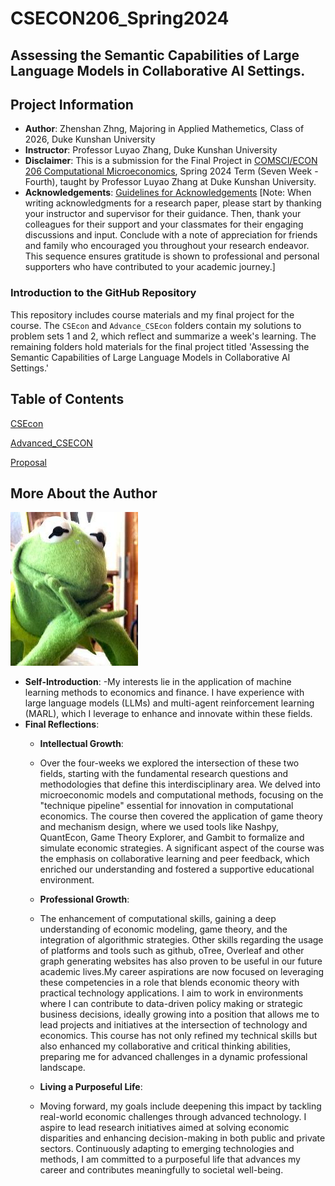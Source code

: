 # CSECON206_Spring2024

## Assessing the Semantic Capabilities of Large Language Models in Collaborative AI Settings.

## Project Information
- **Author**: Zhenshan Zhng, Majoring in Applied Mathemetics, Class of 2026, Duke Kunshan University
- **Instructor**: Professor Luyao Zhang, Duke Kunshan University
- **Disclaimer**: This is a submission for the Final Project in [COMSCI/ECON 206 Computational Microeconomics](https://ms.pubpub.org/), Spring 2024 Term (Seven Week - Fourth), taught by Professor Luyao Zhang at Duke Kunshan University.
- **Acknowledgements**: [Guidelines for Acknowledgements](https://www.scribbr.co.uk/thesis-dissertation/acknowledgements/)
  [Note: When writing acknowledgments for a research paper, please start by thanking your instructor and supervisor for their guidance. Then, thank your colleagues for their support and your classmates for their engaging discussions and input. Conclude with a note of appreciation for friends and family who encouraged you throughout your research endeavor. This sequence ensures gratitude is shown to professional and personal supporters who have contributed to your academic journey.]

### Introduction to the GitHub Repository

This repository includes course materials and my final project for the course. The `CSEcon` and `Advance_CSEcon` folders contain my solutions to problem sets 1 and 2, which reflect and summarize a week's learning. The remaining folders hold materials for the final project titled 'Assessing the Semantic Capabilities of Large Language Models in Collaborative AI Settings.'
## Table of Contents

[CSEcon](https://github.com/Rising-Stars-by-Sunshine/CSECON206_ZhenshanZhang/tree/main/CSEcon)

[Advanced_CSECON](https://github.com/Rising-Stars-by-Sunshine/CSECON206_ZhenshanZhang/tree/main/Advance_CSEcon)

[Proposal](https://github.com/Rising-Stars-by-Sunshine/CSECON206_ZhenshanZhang/tree/main/Proposal(New))

## More About the Author
![Headshot](https://github.com/Alphawarheads/CS-Econ206/blob/main/Advance_CSEcon/assets/OIP-C.jpg)
- **Self-Introduction**:
  -My interests lie in the application of machine learning methods to economics and finance. I have experience with large language models (LLMs) and multi-agent reinforcement learning (MARL), which I leverage to enhance and innovate within these fields.
- **Final Reflections**: 
  - **Intellectual Growth**:
  - Over the four-weeks we explored the intersection of these two fields, starting with the fundamental research questions and methodologies that define this interdisciplinary area. We delved into microeconomic models and computational methods, focusing on the "technique pipeline" essential for innovation in computational economics. The course then covered the application of game theory and mechanism design, where we used tools like Nashpy, QuantEcon, Game Theory Explorer, and Gambit to formalize and simulate economic strategies. A significant aspect of the course was the emphasis on collaborative learning and peer feedback, which enriched our understanding and fostered a supportive educational environment.
  
  - **Professional Growth**:
  - The enhancement of computational skills, gaining a deep understanding of economic modeling, game theory, and the integration of algorithmic strategies. Other skills regarding the usage of platforms and tools such as github, oTree, Overleaf and other graph generating websites has also proven to be useful in our future academic lives.My career aspirations are now focused on leveraging these competencies in a role that blends economic theory with practical technology applications. I aim to work in environments where I can contribute to data-driven policy making or strategic business decisions, ideally growing into a position that allows me to lead projects and initiatives at the intersection of technology and economics. This course has not only refined my technical skills but also enhanced my collaborative and critical thinking abilities, preparing me for advanced challenges in a dynamic professional landscape.
  - **Living a Purposeful Life**:
  - Moving forward, my goals include deepening this impact by tackling real-world economic challenges through advanced technology. I aspire to lead research initiatives aimed at solving economic disparities and enhancing decision-making in both public and private sectors. Continuously adapting to emerging technologies and methods, I am committed to a purposeful life that advances my career and contributes meaningfully to societal well-being.







